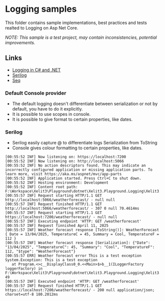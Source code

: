# Logging samples

This folder contains sample implementations, best practices and tests realted to Logging on Asp Net Core.

_NOTE: This sample is a test project, may contain inconsistencies, potential improvements._

## Links

- [Logging in C# and .NET](https://learn.microsoft.com/en-us/dotnet/core/extensions/logging?tabs=command-line)
- [Serilog](https://serilog.net/)
- [Seq](https://datalust.co/)

### Default Console provider

- The default logging doesn't differentiate between serialization or not by default, you have to do it explicitly.
- It is possible to use scopes in console.
- It is possible to give format to certain properties, like dates.


### Serilog

- Serilog easily capture @ to differentiate logs Serialization from ToString
- Console gives colour formatting to certain properties, like dates.

```
[00:55:52 INF] Now listening on: https://localhost:7200
[00:55:52 INF] Now listening on: http://localhost:5066
[00:55:52 INF] No action descriptors found. This may indicate an incorrectly configured application or missing application parts. To learn more, visit https://aka.ms/aspnet/mvc/app-parts
[00:55:52 INF] Application started. Press Ctrl+C to shut down.
[00:55:52 INF] Hosting environment: Development
[00:55:52 INF] Content root path: F:\Workspace\Xelit3\Playground\dotnet\Xelit3.Playground.Logging\Xelit3.Playground.Logging.SerilogSample
[00:55:57 INF] Request starting HTTP/1.1 GET http://localhost:5066/weatherforecast/ - null null
[00:55:57 INF] Request finished HTTP/1.1 GET http://localhost:5066/weatherforecast/ - 307 0 null 70.4614ms
[00:55:57 INF] Request starting HTTP/1.1 GET https://localhost:7200/weatherforecast/ - null null
[00:55:57 INF] Executing endpoint 'HTTP: GET /weatherforecast'
[00:55:57 INF] Request finnished April 11, 2025
[00:55:57 INF] Weather forecast response [ToString()]: WeatherForecast { Date = 13/04/2025, TemperatureC = 45, Summary = Cool, TemperatureF = 112 }
[00:55:57 INF] Weather forecast response [Serialization]: {"Date": "13/04/2025", "TemperatureC": 45, "Summary": "Cool", "TemperatureF": 112, "$type": "WeatherForecast"}
[00:55:57 ERR] Weather forecast error This is a test exception
System.Exception: This is a test exception
   at Program.<>c__DisplayClass0_0.<<Main>$>b__1(ILoggerFactory loggerFactory) in F:\Workspace\Xelit3\Playground\dotnet\Xelit3.Playground.Logging\Xelit3.Playground.Logging.SerilogSample\Program.cs:line 49
[00:55:57 INF] Executed endpoint 'HTTP: GET /weatherforecast'
[00:55:57 INF] Request finished HTTP/1.1 GET https://localhost:7200/weatherforecast/ - 200 null application/json; charset=utf-8 180.2012ms
```